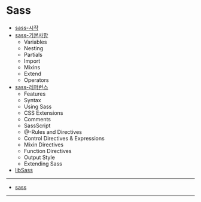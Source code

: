 # Sass


* [sass-시작](docs/01_Sass_Setting.md)
* [sass-기본사항](docs/02_Sass_Basic.md)
	* Variables
	* Nesting
	* Partials
	* Import
	* Mixins
	* Extend
	* Operators
* [sass-레퍼런스](docs/03_Sass_Reference.md)
	* Features
	* Syntax
	* Using Sass
	* CSS Extensions
	* Comments
	* SassScript
	* @-Rules and Directives
	* Control Directives & Expressions
	* Mixin Directives
	* Function Directives
	* Output Style
	* Extending Sass
* [libSass](http://sass-lang.com/libsass)


-----

* [sass](docs/sass.md)

-----
